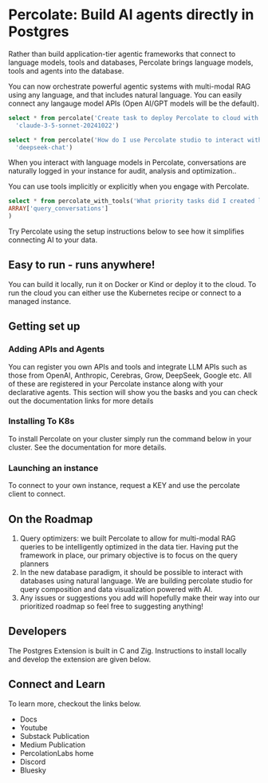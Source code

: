 # Percolate: Build AI agents directly in Postgres

Rather than build application-tier agentic frameworks that connect to language models, tools and databases, Percolate brings language models, tools and agents into the database.

You can now orchestrate powerful agentic systems with multi-modal RAG using any language, and that includes natural language. You can easily connect any langauge model APIs (Open AI/GPT models will be the default).


```sql
select * from percolate('Create task to deploy Percolate to cloud with instructions', 
  'claude-3-5-sonnet-20241022')
```

```sql
select * from percolate('How do I use Percolate studio to interact with my instance', 
  'deepseek-chat')
```

When you interact with language models in Percolate, conversations are naturally logged in your instance for audit, analysis and optimization..

You can use tools implicitly or explicitly when you engage with Percolate.


```sql
select * from percolate_with_tools('What priority tasks did I created last week? How many did i create?', 
ARRAY['query_conversations']
)
```

Try Percolate using the setup instructions below to see how it simplifies connecting AI to your data.

## Easy to run - runs anywhere!

You can build it locally, run it on Docker or Kind or deploy it to the cloud. To run the cloud you can either use the Kubernetes recipe or connect to a managed instance.


## Getting set up

### Adding APIs and Agents

You can register you own APIs and tools and integrate LLM APIs such as those from OpenAI, Anthropic, Cerebras, Grow, DeepSeek, Google etc. All of these are registered in your Percolate instance along with your declarative agents. This section will show you the basks and you can check out the documentation links for more details

### Installing To K8s

To install Percolate on your cluster simply run the command below in your cluster. See the documentation for more details.

### Launching an instance 

To connect to your own instance, request a KEY and use the percolate client to connect.

## On the Roadmap

1. Query optimizers: we built Percolate to allow for multi-modal RAG queries to be intelligently optimized in the data tier. Having put the framework in place, our primary objective is to focus on the query planners
2. In the new database paradigm, it should be possible to interact with databases using natural language. We are building percolate studio for query composition and data visualization powered with AI.
3. Any issues or suggestions you add will hopefully make their way into our prioritized roadmap so feel free to suggesting anything!


## Developers

The Postgres Extension is built in C and Zig. Instructions to install locally and develop the extension are given below. 

## Connect and Learn

To learn more, checkout the links below.

- Docs
- Youtube
- Substack Publication
- Medium Publication
- PercolationLabs home
- Discord
- Bluesky
